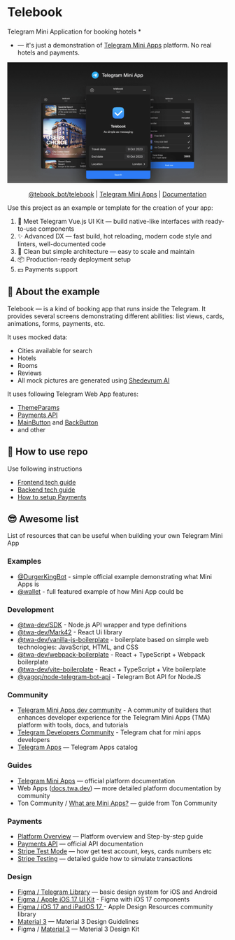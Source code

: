# Telebook

Telegram Mini Application for booking hotels *

* — it's just a demonstration of [Telegram Mini Apps](https://core.telegram.org/bots/webapps) platform. No real hotels and payments.

<p align="center">
  <a href="https://t.me/tebook_bot/telebook">
    <picture>
      <source media="(prefers-color-scheme: dark)"  srcset="./docs/assets/cover.png">
      <source media="(prefers-color-scheme: light)" srcset="./docs/assets/cover-light.png">
      <img alt="Editor.js Logo" src="./docs/assets/cover.png">
    </picture>
  </a>
</p>

<p align="center">
 <a href="https://t.me/tebook_bot/telebook">@tebook_bot/telebook</a> |
  <a href="https://core.telegram.org/bots/webapps">Telegram Mini Apps</a> |
  <a href="#-how-to-use-repo">Documentation</a>
</p>

Use this project as an example or template for the creation of your app:

1. 🧩 Meet Telegram Vue.js UI Kit — build native-like interfaces with ready-to-use components
2. ✨ Advanced DX — fast build, hot reloading, modern code style and linters, well-documented code
3. 💎 Clean but simple architecture — easy to scale and maintain
4. 📦 Production-ready deployment setup
5. 💵 Payments support

## 👋 About the example

Telebook — is a kind of booking app that runs inside the Telegram. It provides several screens demonstrating different abilities: list views, cards, animations, forms, payments, etc.

It uses mocked data:
- Cities available for search
- Hotels
- Rooms
- Reviews
- All mock pictures are generated using [Shedevrum AI](https://shedevrum.ai)

It uses following Telegram Web App features:

- [ThemeParams](https://core.telegram.org/bots/webapps#themeparams)
- [Payments API](https://core.telegram.org/bots/payments)
- [MainButton](https://core.telegram.org/bots/webapps#mainbutton) and [BackButton](https://core.telegram.org/bots/webapps#backbutton)
- and other

## 📖 How to use repo

Use following instructions

- [Frontend tech guide](./client/README.md)
- [Backend tech guide](./server/README.md)
- [How to setup Payments](./docs/Payments.md)

## 😎 Awesome list

List of resources that can be useful when building your own Telegram Mini App

### Examples

- [@DurgerKingBot](https://t.me/durgerkingbot/menu) - simple official example demonstrating what Mini Apps is
- [@wallet](https://t.me/@wallet) - full featured example of how Mini App could be

### Development

- [@twa-dev/SDK](https://github.com/twa-dev/SDK) - Node.js API wrapper and type definitions
- [@twa-dev/Mark42](https://github.com/twa-dev/Mark42) - React Ui library
- [@twa-dev/vanilla-js-boilerplate](https://github.com/twa-dev/vanilla-js-boilerplate) -  boilerplate based on simple web technologies: JavaScript, HTML, and CSS
- [@twa-dev/webpack-boilerplate](https://github.com/twa-dev/webpack-boilerplate) -  React + TypeScript + Webpack boilerplate
- [@twa-dev/vite-boilerplate](https://github.com/twa-dev/vite-boilerplate) -  React + TypeScript + Vite boilerplate
- [@yagop/node-telegram-bot-api](https://github.com/yagop/node-telegram-bot-api) - Telegram Bot API for NodeJS

### Community

- [Telegram Mini Apps dev community](https://github.com/twa-dev) - A community of builders that enhances developer experience for the Telegram Mini Apps (TMA) platform with tools, docs, and tutorials
- [Telegram Developers Community](https://t.me/+1mQMqTopB1FkNjIy) - Telegram chat for mini apps developers
- [Telegram Apps](https://www.tapps.center) — Telegram Apps catalog

### Guides

- [Telegram Mini Apps](https://core.telegram.org/bots/webapps) — official platform documentation
- Web Apps ([docs.twa.dev](https://docs.twa.dev/docs/introduction/about-platform)) — more detailed platform documentation by community
- Ton Community / [What are Mini Apps?](https://docs.ton.org/develop/dapps/telegram-apps/) — guide from Ton Community

### Payments

- [Platform Overview](https://core.telegram.org/bots/payments) — Platform overview and Step-by-step guide
- [Payments API](https://core.telegram.org/bots/api#payments) — official API documentation
- [Stripe Test Mode](https://stripe.com/docs/test-mode) — how get test account, keys, cards numbers etc
- [Stripe Testing](https://stripe.com/docs/testing) — detailed guide how to simulate transactions

### Design

- [Figma / Telegram Library](https://www.figma.com/@firststagelabs) — basic design system for iOS and Android
- [Figma / Apple iOS 17 UI Kit](https://www.figma.com/community/file/1247769024068708989/apple-ios-17-ui-kit-variables) - Figma with iOS 17 components
- [Figma / iOS 17 and iPadOS 17 ](https://www.figma.com/file/tYi5KTNYSPGBsyrxz4SZaG/Apple-Design-Resources-%E2%80%93-iOS-17-and-iPadOS-17-(Community)?type=design&node-id=209-55480&mode=design&t=BA25hDUllNQGDsAa-0) - Apple Design Resources community library
- [Material 3](https://m3.material.io) — Material 3 Design Guidelines
- Figma / [Material 3](https://www.figma.com/community/file/1035203688168086460/material-3-design-kit) — Material 3 Design Kit
